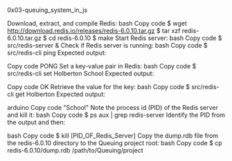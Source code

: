 0x03-queuing_system_in_js

Download, extract, and compile Redis:
bash
Copy code
$ wget http://download.redis.io/releases/redis-6.0.10.tar.gz
$ tar xzf redis-6.0.10.tar.gz
$ cd redis-6.0.10
$ make
Start Redis server:
bash
Copy code
$ src/redis-server &
Check if Redis server is running:
bash
Copy code
$ src/redis-cli ping
Expected output:

Copy code
PONG
Set a key-value pair in Redis:
bash
Copy code
$ src/redis-cli set Holberton School
Expected output:

Copy code
OK
Retrieve the value for the key:
bash
Copy code
$ src/redis-cli get Holberton
Expected output:

arduino
Copy code
"School"
Note the process id (PID) of the Redis server and kill it:
bash
Copy code
$ ps aux | grep redis-server
Identify the PID from the output and then:

bash
Copy code
$ kill [PID_OF_Redis_Server]
Copy the dump.rdb file from the redis-6.0.10 directory to the Queuing project root:
bash
Copy code
$ cp redis-6.0.10/dump.rdb /path/to/Queuing/project
